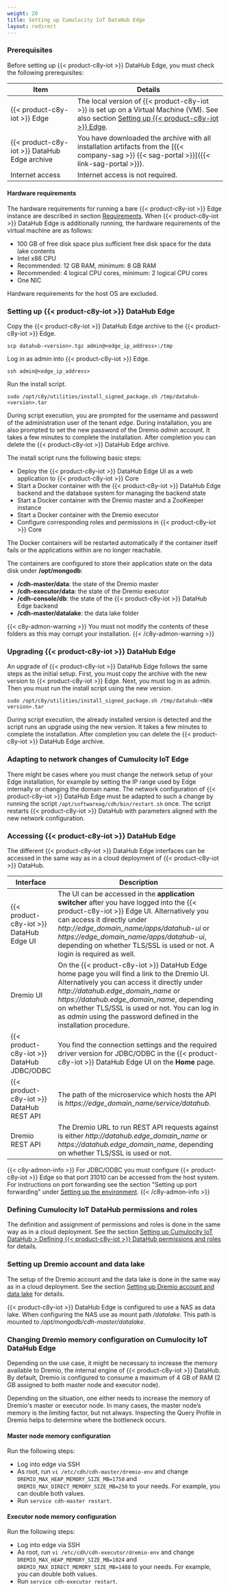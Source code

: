 ```yaml
---
weight: 20
title: Setting up Cumulocity IoT DataHub Edge
layout: redirect
---
```


### Prerequisites

Before setting up {{< product-c8y-iot >}} DataHub Edge, you must check the following prerequisites:

| Item | Details |
| -----   | -----   |
| {{< product-c8y-iot >}} Edge | The local version of {{< product-c8y-iot >}} is set up on a Virtual Machine (VM). See also section [Setting up {{< product-c8y-iot >}} Edge](/edge/installation). |
| {{< product-c8y-iot >}} DataHub Edge archive | You have downloaded the archive with all installation artifacts from the [{{< company-sag >}} {{< sag-portal >}}]({{< link-sag-portal >}}). |
| Internet access | Internet access is not required. |

#### Hardware requirements

The hardware requirements for running a bare {{< product-c8y-iot >}} Edge instance are described in section [Requirements](/edge/installation#prerequisites). When {{< product-c8y-iot >}} DataHub Edge is additionally running, the hardware requirements of the virtual machine are as follows:

* 100 GB of free disk space plus sufficient free disk space for the data lake contents
* Intel x86 CPU
* Recommended: 12 GB RAM, minimum: 8 GB RAM
* Recommended: 4 logical CPU cores, minimum: 2 logical CPU cores
* One NIC

Hardware requirements for the host OS are excluded.

### Setting up {{< product-c8y-iot >}} DataHub Edge

Copy the {{< product-c8y-iot >}} DataHub Edge archive to the {{< product-c8y-iot >}} Edge.

```shell
scp datahub-<version>.tgz admin@<edge_ip_address>:/tmp
```

Log in as admin into {{< product-c8y-iot >}} Edge.

```shell
ssh admin@<edge_ip_address>
```

Run the install script.

```shell
sudo /opt/c8y/utilities/install_signed_package.sh /tmp/datahub-<version>.tar
```

During script execution, you are prompted for the username and password of the administration user of the tenant <em>edge</em>. During installation, you are also prompted to set the new password of the Dremio <em>admin</em> account. It takes a few minutes to complete the installation. After completion you can delete the {{< product-c8y-iot >}} DataHub Edge archive.

The install script runs the following basic steps:

* Deploy the {{< product-c8y-iot >}} DataHub Edge UI as a web application to {{< product-c8y-iot >}} Core
* Start a Docker container with the {{< product-c8y-iot >}} DataHub Edge backend and the database system for managing the backend state
* Start a Docker container with the Dremio master and a ZooKeeper instance
* Start a Docker container with the Dremio executor
* Configure corresponding roles and permissions in {{< product-c8y-iot >}} Core

The Docker containers will be restarted automatically if the container itself fails or the applications within are no longer reachable.

The containers are configured to store their application state on the data disk under **/opt/mongodb**:

* **/cdh-master/data**: the state of the Dremio master
* **/cdh-executor/data**: the state of the Dremio executor
* **/cdh-console/db**: the state of the {{< product-c8y-iot >}} DataHub Edge backend
* **/cdh-master/datalake**: the data lake folder

{{< c8y-admon-warning >}}
You must not modify the contents of these folders as this may corrupt your installation.
{{< /c8y-admon-warning >}}

### Upgrading {{< product-c8y-iot >}} DataHub Edge
An upgrade of {{< product-c8y-iot >}} DataHub Edge follows the same steps as the initial setup. First, you must copy the archive with the new version to {{< product-c8y-iot >}} Edge. Next, you must log in as admin. Then you must run the install script using the new version.

```shell
sudo /opt/c8y/utilities/install_signed_package.sh /tmp/datahub-<NEW version>.tar
```

During script execution, the already installed version is detected and the script runs an upgrade using the new version. It takes a few minutes to complete the installation. After completion you can delete the {{< product-c8y-iot >}} DataHub Edge archive.

### Adapting to network changes of Cumulocity IoT Edge

There might be cases where you must change the network setup of your Edge installation, for example by setting the IP range used by Edge internally or changing the domain name. The network configuration of {{< product-c8y-iot >}} DataHub Edge must be adapted to such a change by running the script `/opt/softwareag/cdh/bin/restart.sh` once. The script restarts {{< product-c8y-iot >}} DataHub with parameters aligned with the new network configuration.

### Accessing {{< product-c8y-iot >}} DataHub Edge

The different {{< product-c8y-iot >}} DataHub Edge interfaces can be accessed in the same way as in a cloud deployment of {{< product-c8y-iot >}} DataHub.

<table>
<thead>
<colgroup>
   <col style="width: 20%;">
   <col style="width: 80%;">
</colgroup>
<tr>
<th>Interface</th>
<th>Description</th>
</tr>
</thead>
<tbody>
<tr>
<td>{{< product-c8y-iot >}} DataHub Edge UI</td>
<td>The UI can be accessed in the <strong>application switcher</strong> after you have logged into the {{< product-c8y-iot >}} Edge UI. Alternatively you can access it directly under <em>http://edge_domain_name/apps/datahub-ui</em> or <em>https://edge_domain_name/apps/datahub-ui</em>, depending on whether TLS/SSL is used or not. A login is required as well.</td>
</tr>
<tr>
<td>Dremio UI</td>
<td>On the {{< product-c8y-iot >}} DataHub Edge home page you will find a link to the Dremio UI. Alternatively you can access it directly under <em>http://datahub.edge_domain_name</em> or <em>https://datahub.edge_domain_name</em>, depending on whether TLS/SSL is used or not. You can log in as <em>admin</em> using the password defined in the installation procedure.</td>
</tr>
<tr>
<td>{{< product-c8y-iot >}} DataHub JDBC/ODBC</td>
<td>You find the connection settings and the required driver version for JDBC/ODBC in the {{< product-c8y-iot >}} DataHub Edge UI on the <strong>Home</strong> page.</td>
</tr>
<tr>
<td>{{< product-c8y-iot >}} DataHub REST API</td>
<td>The path of the microservice which hosts the API is <em>https://edge_domain_name/service/datahub</em>.</td>
</tr>
<tr>
<td>Dremio REST API</td>
<td>The Dremio URL to run REST API requests against is either <em>http://datahub.edge_domain_name</em> or <em>https://datahub.edge_domain_name</em>, depending on whether TLS/SSL is used or not.</td>
</tr>
</tbody>
</table>

{{< c8y-admon-info >}}
For JDBC/ODBC you must configure {{< product-c8y-iot >}} Edge so that port 31010 can be accessed from the host system. For instructions on port forwarding see the section "Setting up port forwarding" under [Setting up the environment](/edge/installation/#setting-up-the-environment).
{{< /c8y-admon-info >}}

### Defining Cumulocity IoT DataHub permissions and roles

The definition and assignment of permissions and roles is done in the same way as in a cloud deployment. See the section [Setting up Cumulocity IoT DataHub > Defining {{< product-c8y-iot >}} DataHub permissions and roles](/datahub/setting-up-datahub/#defining-permissions) for details.

### Setting up Dremio account and data lake

The setup of the Dremio account and the data lake is done in the same way as in a cloud deployment. See the section [Setting up Dremio account and data lake](/datahub/setting-up-datahub/#setting-up-dremio-datalake) for details.

{{< product-c8y-iot >}} DataHub Edge is configured to use a NAS as data lake. When configuring the NAS use as mount path */datalake*. This path is mounted to */opt/mongodb/cdh-master/datalake*.

### Changing Dremio memory configuration on Cumulocity IoT DataHub Edge

Depending on the use case, it might be necessary to increase the memory available to Dremio, the internal engine of {{< product-c8y-iot >}} DataHub. By default, Dremio is configured to consume a maximum of 4 GB of RAM (2 GB assigned to both master node and executor node).

Depending on the situation, one either needs to increase the memory of Dremio's master or executor node. In many cases, the master node’s memory is the limiting factor, but not always.
Inspecting the Query Profile in Dremio helps to determine where the bottleneck occurs.

#### Master node memory configuration

Run the following steps:
- Log into edge via SSH
- As root, run `vi /etc/cdh/cdh-master/dremio-env` and change `DREMIO_MAX_HEAP_MEMORY_SIZE_MB=1750` and `DREMIO_MAX_DIRECT_MEMORY_SIZE_MB=250` to your needs. For example, you can double both values.
- Run `service cdh-master restart`.

#### Executor node memory configuration

Run the following steps:
- Log into edge via SSH
- As root, run `vi /etc/cdh/cdh-executor/dremio-env` and change `DREMIO_MAX_HEAP_MEMORY_SIZE_MB=1024` and `DREMIO_MAX_DIRECT_MEMORY_SIZE_MB=1488` to your needs. For example, you can double both values.
- Run `service cdh-executor restart`.

